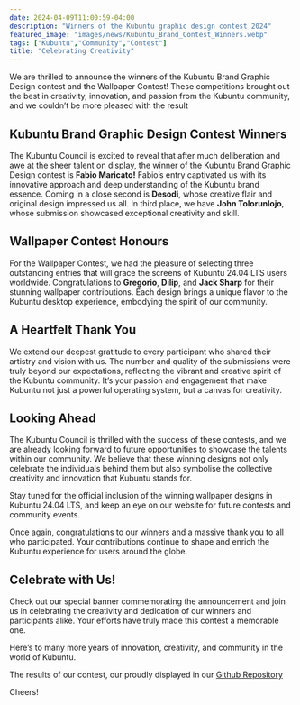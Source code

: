 ```yaml
---
date: 2024-04-09T11:00:59-04:00
description: "Winners of the Kubuntu graphic design contest 2024"
featured_image: "images/news/Kubuntu_Brand_Contest_Winners.webp"
tags: ["Kubuntu","Community","Contest"]
title: "Celebrating Creativity"
---
```


We are thrilled to announce the winners of the Kubuntu Brand Graphic Design contest and the Wallpaper Contest! These 
competitions brought out the best in creativity, innovation, and passion from the Kubuntu community, and we couldn’t be 
more pleased with the result

## Kubuntu Brand Graphic Design Contest Winners

The Kubuntu Council is excited to reveal that after much deliberation and awe at the sheer talent on display, the winner
of the Kubuntu Brand Graphic Design contest is **Fabio Maricato!** Fabio’s entry captivated us with its innovative
approach and deep understanding of the Kubuntu brand essence. Coming in a close second is **Desodi**, whose creative flair 
and original design impressed us all. In third place, we have **John Tolorunlojo**, whose submission showcased exceptional 
creativity and skill.

## Wallpaper Contest Honours

For the Wallpaper Contest, we had the pleasure of selecting three outstanding entries that will grace the screens of 
Kubuntu 24.04 LTS users worldwide. Congratulations to **Gregorio**, **Dilip**, and **Jack Sharp** for their stunning wallpaper 
contributions. Each design brings a unique flavor to the Kubuntu desktop experience, embodying the spirit of our community.

## A Heartfelt Thank You

We extend our deepest gratitude to every participant who shared their artistry and vision with us. The number and quality
of the submissions were truly beyond our expectations, reflecting the vibrant and creative spirit of the Kubuntu community.
It’s your passion and engagement that make Kubuntu not just a powerful operating system, but a canvas for creativity.

## Looking Ahead

The Kubuntu Council is thrilled with the success of these contests, and we are already looking forward to future 
opportunities to showcase the talents within our community. We believe that these winning designs not only celebrate the
individuals behind them but also symbolise the collective creativity and innovation that Kubuntu stands for.

Stay tuned for the official inclusion of the winning wallpaper designs in Kubuntu 24.04 LTS, and keep an eye on our 
website for future contests and community events.

Once again, congratulations to our winners and a massive thank you to all who participated. Your contributions continue 
to shape and enrich the Kubuntu experience for users around the globe.

## Celebrate with Us!

Check out our special banner commemorating the announcement and join us in celebrating the creativity and dedication of 
our winners and participants alike. Your efforts have truly made this contest a memorable one.

Here’s to many more years of innovation, creativity, and community in the world of Kubuntu.

The results of our contest, our proudly displayed in our [Github Repository](https://github.com/kubuntu-team/kubuntu-branding)

Cheers!
